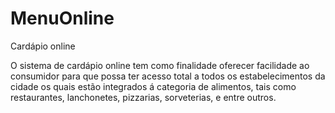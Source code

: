 # MenuOnline
Cardápio online

O sistema de cardápio online tem como finalidade oferecer facilidade ao consumidor para que possa ter acesso total a todos os estabelecimentos da cidade os quais estão integrados á categoria de alimentos, tais como restaurantes, lanchonetes, pizzarias, sorveterias, e entre outros.
